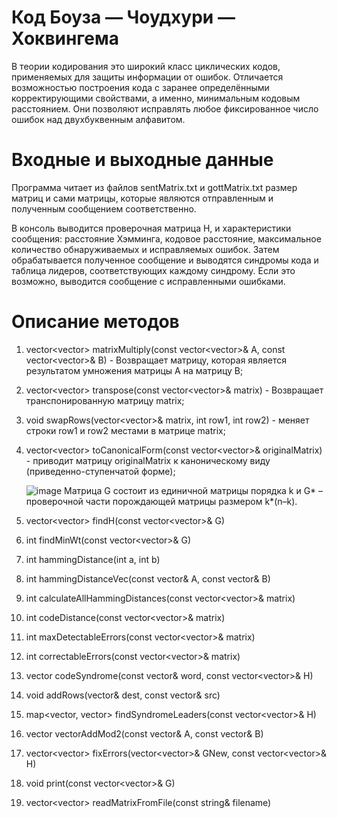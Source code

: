 # Код Боуза — Чоудхури — Хоквингема
В теории кодирования это широкий класс циклических кодов, применяемых для защиты информации от ошибок. Отличается возможностью построения кода с заранее определёнными корректирующими свойствами, а именно, минимальным кодовым расстоянием. Они позволяют исправлять любое фиксированное число ошибок над двухбуквенным алфавитом.
# Входные и выходные данные
Программа читает из файлов sentMatrix.txt и gottMatrix.txt размер матриц и сами матрицы, которые являются отправленным и полученным сообщением соответственно. 

В консоль выводится проверочная матрица H, и характеристики сообщения: расстояние Хэмминга, кодовое расстояние, максимальное количество обнаруживаемых и исправляемых ошибок.
Затем обрабатывается полученное сообщение и выводятся синдромы кода и таблица лидеров, соответствующих каждому синдрому.
Если это возможно, выводится сообщение с исправленными ошибками.

# Описание методов 
1. vector<vector<int>> matrixMultiply(const vector<vector<int>>& A, const vector<vector<int>>& B) - Возвращает матрицу, которая является результатом умножения матрицы A на матрицу B;
2. vector<vector<int>> transpose(const vector<vector<int>>& matrix) - Возвращает транспонированную матрицу matrix;
3. void swapRows(vector<vector<int>>& matrix, int row1, int row2) - меняет строки row1 и row2 местами в матрице matrix;
4. vector<vector<int>> toCanonicalForm(const vector<vector<int>>& originalMatrix) - приводит матрицу originalMatrix к каноническому виду (приведенно-ступенчатой форме);

   ![image](https://github.com/user-attachments/assets/3eeafe54-a2d7-4201-b58b-aa47b3c818a0)
   Матрица G состоит из единичной матрицы порядка k и G* – проверочной части порождающей матрицы размером k*(n–k).

7. vector<vector<int>> findH(const vector<vector<int>>& G)
8. int findMinWt(const vector<vector<int>>& G)
9. int hammingDistance(int a, int b)
10. int hammingDistanceVec(const vector<int>& A, const vector<int>& B)
11. int calculateAllHammingDistances(const vector<vector<int>>& matrix)
12. int codeDistance(const vector<vector<int>>& matrix)
13. int maxDetectableErrors(const vector<vector<int>>& matrix)
14. int correctableErrors(const vector<vector<int>>& matrix)
15. vector<int> codeSyndrome(const vector<int>& word, const vector<vector<int>>& H)
16. void addRows(vector<int>& dest, const vector<int>& src)
17. map<vector<int>, vector<int>> findSyndromeLeaders(const vector<vector<int>>& H)
18. vector<int> vectorAddMod2(const vector<int>& A, const vector<int>& B)
19. vector<vector<int>> fixErrors(vector<vector<int>>& GNew, const vector<vector<int>>& H)
20. void print(const vector<vector<int>>& G)
21. vector<vector<int>> readMatrixFromFile(const string& filename)
